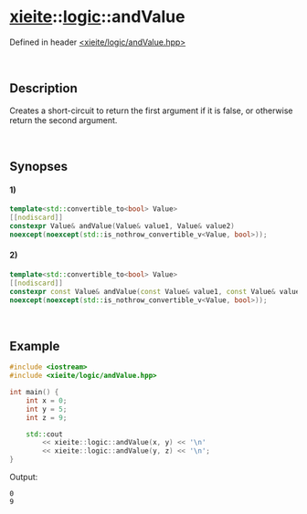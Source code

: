 # [xieite](../xieite.md)\:\:[logic](../logic.md)\:\:andValue
Defined in header [<xieite/logic/andValue.hpp>](../../include/xieite/logic/andValue.hpp)

&nbsp;

## Description
Creates a short-circuit to return the first argument if it is false, or otherwise return the second argument.

&nbsp;

## Synopses
#### 1)
```cpp
template<std::convertible_to<bool> Value>
[[nodiscard]]
constexpr Value& andValue(Value& value1, Value& value2)
noexcept(noexcept(std::is_nothrow_convertible_v<Value, bool>));
```
#### 2)
```cpp
template<std::convertible_to<bool> Value>
[[nodiscard]]
constexpr const Value& andValue(const Value& value1, const Value& value2)
noexcept(noexcept(std::is_nothrow_convertible_v<Value, bool>));
```

&nbsp;

## Example
```cpp
#include <iostream>
#include <xieite/logic/andValue.hpp>

int main() {
    int x = 0;
    int y = 5;
    int z = 9;

    std::cout
        << xieite::logic::andValue(x, y) << '\n'
        << xieite::logic::andValue(y, z) << '\n';
}
```
Output:
```
0
9
```
